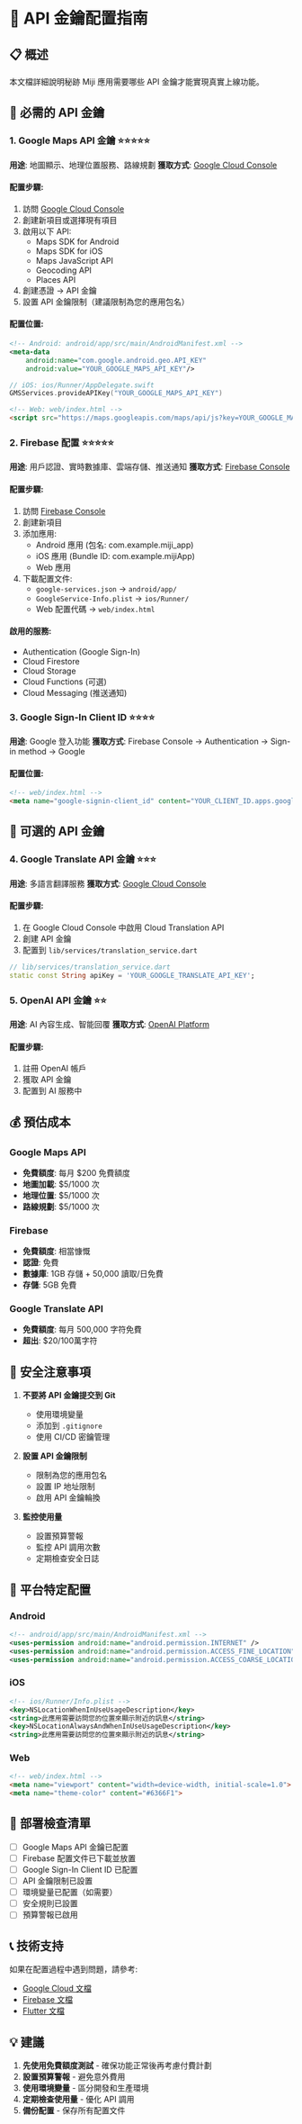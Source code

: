 # 🔑 API 金鑰配置指南

## 📋 概述
本文檔詳細說明秘跡 Miji 應用需要哪些 API 金鑰才能實現真實上線功能。

## 🚀 必需的 API 金鑰

### 1. **Google Maps API 金鑰** ⭐⭐⭐⭐⭐
**用途**: 地圖顯示、地理位置服務、路線規劃
**獲取方式**: [Google Cloud Console](https://console.cloud.google.com/)

#### 配置步驟:
1. 訪問 [Google Cloud Console](https://console.cloud.google.com/)
2. 創建新項目或選擇現有項目
3. 啟用以下 API:
   - Maps SDK for Android
   - Maps SDK for iOS  
   - Maps JavaScript API
   - Geocoding API
   - Places API
4. 創建憑證 → API 金鑰
5. 設置 API 金鑰限制（建議限制為您的應用包名）

#### 配置位置:
```xml
<!-- Android: android/app/src/main/AndroidManifest.xml -->
<meta-data
    android:name="com.google.android.geo.API_KEY"
    android:value="YOUR_GOOGLE_MAPS_API_KEY"/>
```

```swift
// iOS: ios/Runner/AppDelegate.swift
GMSServices.provideAPIKey("YOUR_GOOGLE_MAPS_API_KEY")
```

```html
<!-- Web: web/index.html -->
<script src="https://maps.googleapis.com/maps/api/js?key=YOUR_GOOGLE_MAPS_API_KEY"></script>
```

### 2. **Firebase 配置** ⭐⭐⭐⭐⭐
**用途**: 用戶認證、實時數據庫、雲端存儲、推送通知
**獲取方式**: [Firebase Console](https://console.firebase.google.com/)

#### 配置步驟:
1. 訪問 [Firebase Console](https://console.firebase.google.com/)
2. 創建新項目
3. 添加應用:
   - Android 應用 (包名: com.example.miji_app)
   - iOS 應用 (Bundle ID: com.example.mijiApp)
   - Web 應用
4. 下載配置文件:
   - `google-services.json` → `android/app/`
   - `GoogleService-Info.plist` → `ios/Runner/`
   - Web 配置代碼 → `web/index.html`

#### 啟用的服務:
- Authentication (Google Sign-In)
- Cloud Firestore
- Cloud Storage
- Cloud Functions (可選)
- Cloud Messaging (推送通知)

### 3. **Google Sign-In Client ID** ⭐⭐⭐⭐
**用途**: Google 登入功能
**獲取方式**: Firebase Console → Authentication → Sign-in method → Google

#### 配置位置:
```html
<!-- web/index.html -->
<meta name="google-signin-client_id" content="YOUR_CLIENT_ID.apps.googleusercontent.com">
```

## 🔧 可選的 API 金鑰

### 4. **Google Translate API 金鑰** ⭐⭐⭐
**用途**: 多語言翻譯服務
**獲取方式**: [Google Cloud Console](https://console.cloud.google.com/)

#### 配置步驟:
1. 在 Google Cloud Console 中啟用 Cloud Translation API
2. 創建 API 金鑰
3. 配置到 `lib/services/translation_service.dart`

```dart
// lib/services/translation_service.dart
static const String apiKey = 'YOUR_GOOGLE_TRANSLATE_API_KEY';
```

### 5. **OpenAI API 金鑰** ⭐⭐
**用途**: AI 內容生成、智能回覆
**獲取方式**: [OpenAI Platform](https://platform.openai.com/)

#### 配置步驟:
1. 註冊 OpenAI 帳戶
2. 獲取 API 金鑰
3. 配置到 AI 服務中

## 💰 預估成本

### Google Maps API
- **免費額度**: 每月 $200 免費額度
- **地圖加載**: $5/1000 次
- **地理位置**: $5/1000 次
- **路線規劃**: $5/1000 次

### Firebase
- **免費額度**: 相當慷慨
- **認證**: 免費
- **數據庫**: 1GB 存儲 + 50,000 讀取/日免費
- **存儲**: 5GB 免費

### Google Translate API
- **免費額度**: 每月 500,000 字符免費
- **超出**: $20/100萬字符

## 🚨 安全注意事項

1. **不要將 API 金鑰提交到 Git**
   - 使用環境變量
   - 添加到 `.gitignore`
   - 使用 CI/CD 密鑰管理

2. **設置 API 金鑰限制**
   - 限制為您的應用包名
   - 設置 IP 地址限制
   - 啟用 API 金鑰輪換

3. **監控使用量**
   - 設置預算警報
   - 監控 API 調用次數
   - 定期檢查安全日誌

## 📱 平台特定配置

### Android
```xml
<!-- android/app/src/main/AndroidManifest.xml -->
<uses-permission android:name="android.permission.INTERNET" />
<uses-permission android:name="android.permission.ACCESS_FINE_LOCATION" />
<uses-permission android:name="android.permission.ACCESS_COARSE_LOCATION" />
```

### iOS
```xml
<!-- ios/Runner/Info.plist -->
<key>NSLocationWhenInUseUsageDescription</key>
<string>此應用需要訪問您的位置來顯示附近的訊息</string>
<key>NSLocationAlwaysAndWhenInUseUsageDescription</key>
<string>此應用需要訪問您的位置來顯示附近的訊息</string>
```

### Web
```html
<!-- web/index.html -->
<meta name="viewport" content="width=device-width, initial-scale=1.0">
<meta name="theme-color" content="#6366F1">
```

## 🔄 部署檢查清單

- [ ] Google Maps API 金鑰已配置
- [ ] Firebase 配置文件已下載並放置
- [ ] Google Sign-In Client ID 已配置
- [ ] API 金鑰限制已設置
- [ ] 環境變量已配置（如需要）
- [ ] 安全規則已設置
- [ ] 預算警報已啟用

## 📞 技術支持

如果在配置過程中遇到問題，請參考:
- [Google Cloud 文檔](https://cloud.google.com/docs)
- [Firebase 文檔](https://firebase.google.com/docs)
- [Flutter 文檔](https://flutter.dev/docs)

## 💡 建議

1. **先使用免費額度測試** - 確保功能正常後再考慮付費計劃
2. **設置預算警報** - 避免意外費用
3. **使用環境變量** - 區分開發和生產環境
4. **定期檢查使用量** - 優化 API 調用
5. **備份配置** - 保存所有配置文件
